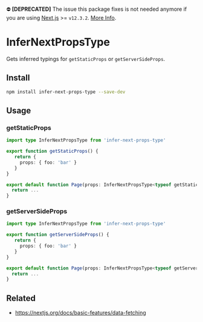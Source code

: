 :no_entry: **[DEPRECATED]** The issue this package fixes is not needed anymore if you are using [Next.js](https://github.com/vercel/next.js/releases/tag/v12.3.2-canary.0) >= `v12.3.2`. [More Info](https://github.com/vercel/next.js/pull/40635).

# InferNextPropsType

Gets inferred typings for `getStaticProps` or `getServerSideProps`.

## Install

```sh
npm install infer-next-props-type --save-dev
```

## Usage

### getStaticProps

```ts
import type InferNextPropsType from 'infer-next-props-type'

export function getStaticProps() {
   return {
     props: { foo: 'bar' }
   }
}

export default function Page(props: InferNextPropsType<typeof getStaticProps>) {
  return ...
}
```

### getServerSideProps

```ts
import type InferNextPropsType from 'infer-next-props-type'

export function getServerSideProps() {
   return {
     props: { foo: 'bar' }
   }
}

export default function Page(props: InferNextPropsType<typeof getServerSideProps>) {
  return ...
}
```

## Related

- https://nextjs.org/docs/basic-features/data-fetching
